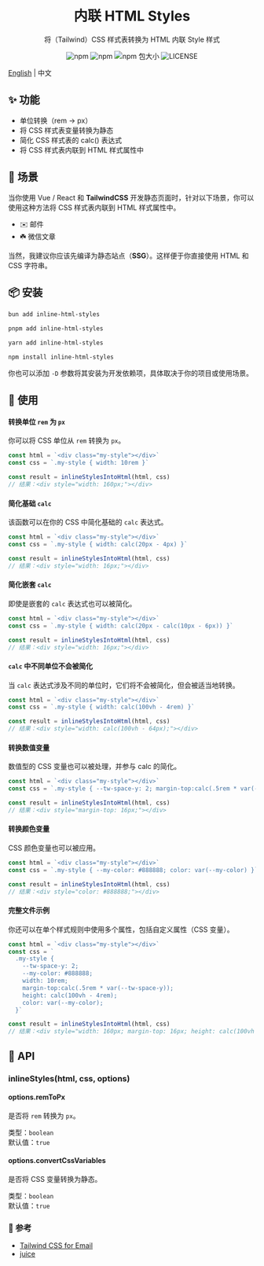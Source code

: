 <div align="center">

# 内联 HTML Styles

将（Tailwind）CSS 样式表转换为 HTML 内联 Style 样式

![npm](https://img.shields.io/badge/inline--html--styles-blue?logo=npm&link=https%3A%2F%2Fwww.npmjs.com%2Fpackage%2Finline-html-styles)
![npm](https://img.shields.io/npm/v/inline-html-styles)
![npm 包大小](https://img.shields.io/bundlephobia/min/inline-html-styles)
![LICENSE](https://img.shields.io/npm/l/inline-html-styles)

</div>

[English](./README.md) | 中文

## ✨ 功能

- 单位转换（rem -> px）
- 将 CSS 样式表变量转换为静态
- 简化 CSS 样式表的 calc() 表达式
- 将 CSS 样式表内联到 HTML 样式属性中

## 🤹 场景

当你使用 Vue / React 和 **TailwindCSS** 开发静态页面时，针对以下场景，你可以使用这种方法将 CSS 样式表内联到 HTML 样式属性中。

- ✉️ 邮件
- ☘️ 微信文章

当然，我建议你应该先编译为静态站点（**SSG**）。这样便于你直接使用 HTML 和 CSS 字符串。

## 📦 安装

```bash
bun add inline-html-styles
```

```bash
pnpm add inline-html-styles
```

```bash
yarn add inline-html-styles
```

```bash
npm install inline-html-styles
```

你也可以添加 `-D` 参数将其安装为开发依赖项，具体取决于你的项目或使用场景。

## 🔨 使用

#### 转换单位 `rem` 为 `px`

你可以将 CSS 单位从 `rem` 转换为 `px`。

```javascript
const html = `<div class="my-style"></div>`
const css = `.my-style { width: 10rem }`

const result = inlineStylesIntoHtml(html, css)
// 结果：<div style="width: 160px;"></div>
```

#### 简化基础 `calc`

该函数可以在你的 CSS 中简化基础的 `calc` 表达式。

```javascript
const html = `<div class="my-style"></div>`
const css = `.my-style { width: calc(20px - 4px) }`

const result = inlineStylesIntoHtml(html, css)
// 结果：<div style="width: 16px;"></div>
```

#### 简化嵌套 `calc`

即使是嵌套的 `calc` 表达式也可以被简化。

```javascript
const html = `<div class="my-style"></div>`
const css = `.my-style { width: calc(20px - calc(10px - 6px)) }`

const result = inlineStylesIntoHtml(html, css)
// 结果：<div style="width: 16px;"></div>
```

#### `calc` 中不同单位不会被简化

当 `calc` 表达式涉及不同的单位时，它们将不会被简化，但会被适当地转换。

```javascript
const html = `<div class="my-style"></div>`
const css = `.my-style { width: calc(100vh - 4rem) }`

const result = inlineStylesIntoHtml(html, css)
// 结果：<div style="width: calc(100vh - 64px);"></div>
```

#### 转换数值变量

数值型的 CSS 变量也可以被处理，并参与 calc 的简化。

```javascript
const html = `<div class="my-style"></div>`
const css = `.my-style { --tw-space-y: 2; margin-top:calc(.5rem * var(--tw-space-y)) }`

const result = inlineStylesIntoHtml(html, css)
// 结果：<div style="margin-top: 16px;"></div>
```

#### 转换颜色变量

CSS 颜色变量也可以被应用。

```javascript
const html = `<div class="my-style"></div>`
const css = `.my-style { --my-color: #888888; color: var(--my-color) }`

const result = inlineStylesIntoHtml(html, css)
// 结果：<div style="color: #888888;"></div>
```

#### 完整文件示例

你还可以在单个样式规则中使用多个属性，包括自定义属性（CSS 变量）。

```javascript
const html = `<div class="my-style"></div>`
const css = `
  .my-style {
    --tw-space-y: 2;
    --my-color: #888888;
    width: 10rem;
    margin-top:calc(.5rem * var(--tw-space-y));
    height: calc(100vh - 4rem);
    color: var(--my-color);
  }`

const result = inlineStylesIntoHtml(html, css)
// 结果：<div style="width: 160px; margin-top: 16px; height: calc(100vh - 64px); color: #888888;"></div>
```

## 🧩 API

### inlineStyles(html, css, options)

#### options.remToPx

是否将 `rem` 转换为 `px`。

类型：`boolean`  
默认值：`true`

#### options.convertCssVariables

是否将 CSS 变量转换为静态。

类型：`boolean`  
默认值：`true`

### 📖 参考

- [Tailwind CSS for Email](https://github.com/jakobo/codedrift/discussions/104)
- [juice](https://github.com/Automattic/juice)
